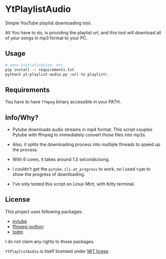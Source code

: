 # YtPlaylistAudio

Simple YouTube playlist downloading tool.

All You have to do, is providing the playlist url, and this tool will download
all of your songs in mp3 format to your PC.

## Usage

```bash
# venv initialization, etc.
pip install -r requirements.txt
python3 yt-playlist-audio.py <url to playlist>
```

## Requirements

You have to have `ffmpeg` binary accessible in your PATH.

## Info/Why?

- Pytube downloads audio streams in mp4 format. This script couples Pytube with ffmpeg to immediately convert those files into mp3s.

- Also, it splits the downloading process into multiple threads to speed up the process.

- With 6 cores, it takes around 1.5 seconds/song.

- I couldn't get the `pytube.cli.at_progress` to work, so I used `tqdm` to show the progress of downloading.

- I've only tested this script on Linux Mint, with Kitty terminal.

## License

This project uses following packages:
  - [pytube](https://github.com/pytube/pytube)
  - [ffmpeg-python](https://github.com/kkroening/ffmpeg-python)
  - [tqdm](https://github.com/tqdm/tqdm)

I do not claim any rights to those packages.

`YtPlaylistAudio` is itself licensed under [MIT licese](LICENSE).

